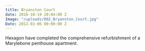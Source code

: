 ```yaml
---
title: Bryanston Court
date: 2016-10-19 20:04:00 Z
Image: "/uploads/002_Bryanston_Court.jpg"
Date: 2012-02-06 00:00:00 Z
---
```


Hexagon have completed the comprehensive refurbishment of a Marylebone penthouse apartment.